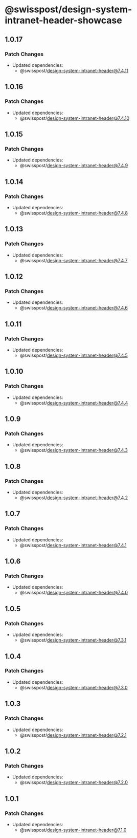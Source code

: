 # @swisspost/design-system-intranet-header-showcase

## 1.0.17

### Patch Changes

- Updated dependencies:
  - @swisspost/design-system-intranet-header@7.4.11

## 1.0.16

### Patch Changes

- Updated dependencies:
  - @swisspost/design-system-intranet-header@7.4.10

## 1.0.15

### Patch Changes

- Updated dependencies:
  - @swisspost/design-system-intranet-header@7.4.9

## 1.0.14

### Patch Changes

- Updated dependencies:
  - @swisspost/design-system-intranet-header@7.4.8

## 1.0.13

### Patch Changes

- Updated dependencies:
  - @swisspost/design-system-intranet-header@7.4.7

## 1.0.12

### Patch Changes

- Updated dependencies:
  - @swisspost/design-system-intranet-header@7.4.6

## 1.0.11

### Patch Changes

- Updated dependencies:
  - @swisspost/design-system-intranet-header@7.4.5

## 1.0.10

### Patch Changes

- Updated dependencies:
  - @swisspost/design-system-intranet-header@7.4.4

## 1.0.9

### Patch Changes

- Updated dependencies:
  - @swisspost/design-system-intranet-header@7.4.3

## 1.0.8

### Patch Changes

- Updated dependencies:
  - @swisspost/design-system-intranet-header@7.4.2

## 1.0.7

### Patch Changes

- Updated dependencies:
  - @swisspost/design-system-intranet-header@7.4.1

## 1.0.6

### Patch Changes

- Updated dependencies:
  - @swisspost/design-system-intranet-header@7.4.0

## 1.0.5

### Patch Changes

- Updated dependencies:
  - @swisspost/design-system-intranet-header@7.3.1

## 1.0.4

### Patch Changes

- Updated dependencies:
  - @swisspost/design-system-intranet-header@7.3.0

## 1.0.3

### Patch Changes

- Updated dependencies:
  - @swisspost/design-system-intranet-header@7.2.1

## 1.0.2

### Patch Changes

- Updated dependencies:
  - @swisspost/design-system-intranet-header@7.2.0

## 1.0.1

### Patch Changes

- Updated dependencies:
  - @swisspost/design-system-intranet-header@7.1.0
